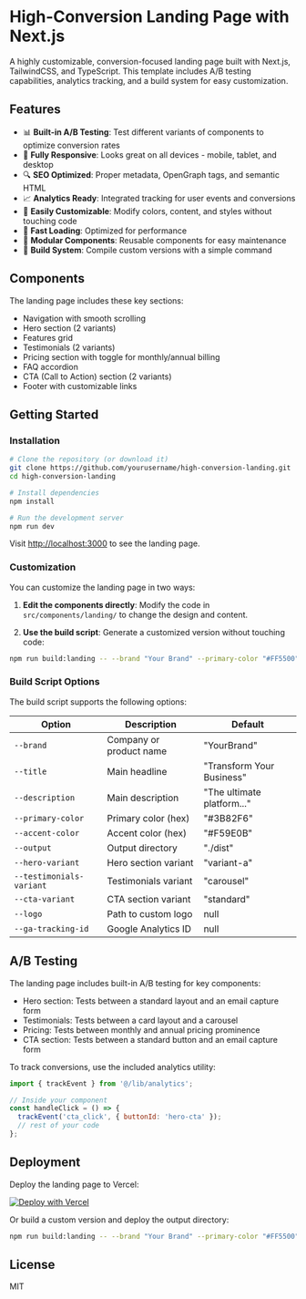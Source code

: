 # High-Conversion Landing Page with Next.js

A highly customizable, conversion-focused landing page built with Next.js, TailwindCSS, and TypeScript. This template includes A/B testing capabilities, analytics tracking, and a build system for easy customization.

## Features

- 📊 **Built-in A/B Testing**: Test different variants of components to optimize conversion rates
- 📱 **Fully Responsive**: Looks great on all devices - mobile, tablet, and desktop
- 🔍 **SEO Optimized**: Proper metadata, OpenGraph tags, and semantic HTML
- 📈 **Analytics Ready**: Integrated tracking for user events and conversions
- 🎨 **Easily Customizable**: Modify colors, content, and styles without touching code
- 🚀 **Fast Loading**: Optimized for performance
- 🧩 **Modular Components**: Reusable components for easy maintenance
- 🔧 **Build System**: Compile custom versions with a simple command

## Components

The landing page includes these key sections:

- Navigation with smooth scrolling
- Hero section (2 variants)
- Features grid
- Testimonials (2 variants)
- Pricing section with toggle for monthly/annual billing
- FAQ accordion
- CTA (Call to Action) section (2 variants)
- Footer with customizable links

## Getting Started

### Installation

```bash
# Clone the repository (or download it)
git clone https://github.com/yourusername/high-conversion-landing.git
cd high-conversion-landing

# Install dependencies
npm install

# Run the development server
npm run dev
```

Visit [http://localhost:3000](http://localhost:3000) to see the landing page.

### Customization

You can customize the landing page in two ways:

1. **Edit the components directly**: Modify the code in `src/components/landing/` to change the design and content.

2. **Use the build script**: Generate a customized version without touching code:

```bash
npm run build:landing -- --brand "Your Brand" --primary-color "#FF5500" --output "./dist"
```

### Build Script Options

The build script supports the following options:

| Option | Description | Default |
|--------|-------------|---------|
| `--brand` | Company or product name | "YourBrand" |
| `--title` | Main headline | "Transform Your Business" |
| `--description` | Main description | "The ultimate platform..." |
| `--primary-color` | Primary color (hex) | "#3B82F6" |
| `--accent-color` | Accent color (hex) | "#F59E0B" |
| `--output` | Output directory | "./dist" |
| `--hero-variant` | Hero section variant | "variant-a" |
| `--testimonials-variant` | Testimonials variant | "carousel" |
| `--cta-variant` | CTA section variant | "standard" |
| `--logo` | Path to custom logo | null |
| `--ga-tracking-id` | Google Analytics ID | null |

## A/B Testing

The landing page includes built-in A/B testing for key components:

- Hero section: Tests between a standard layout and an email capture form
- Testimonials: Tests between a card layout and a carousel
- Pricing: Tests between monthly and annual pricing prominence
- CTA section: Tests between a standard button and an email capture form

To track conversions, use the included analytics utility:

```javascript
import { trackEvent } from '@/lib/analytics';

// Inside your component
const handleClick = () => {
  trackEvent('cta_click', { buttonId: 'hero-cta' });
  // rest of your code
};
```

## Deployment

Deploy the landing page to Vercel:

[![Deploy with Vercel](https://vercel.com/button)](https://vercel.com/import/git?s=https://github.com/yourusername/high-conversion-landing)

Or build a custom version and deploy the output directory:

```bash
npm run build:landing -- --brand "Your Brand" --primary-color "#FF5500"
```

## License

MIT
